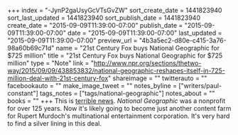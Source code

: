 +++
index = "-JynP2gaUsyGcVTsGvZW"
sort_create_date = 1441823940
sort_last_updated = 1441823940
sort_publish_date = 1441823940
create_date = "2015-09-09T11:39:00-07:00"
publish_date = "2015-09-09T11:39:00-07:00"
date = "2015-09-09T11:39:00-07:00"
last_updated = "2015-09-09T11:39:00-07:00"
preview_url = "4b3a5ec2-d80e-c415-3a76-98a60b69c71d"
name = "21st Century Fox buys National Geographic for $725 million"
title = "21st Century Fox buys National Geographic for $725 million"
type = "Note"
link = "http://www.npr.org/sections/thetwo-way/2015/09/09/438853832/national-geographic-reshapes-itself-in-725-million-deal-with-21st-century-fox"
shareimage = ""
twitterauto = ""
facebookauto = ""
make_image_tweet = ""
notes_byline = ["writers/paul-constant"]
tags_notes = ["tags/national-geographic"]
notes_about = ""
books = ""
+++
This is [terrible news](http://www.npr.org/sections/thetwo-way/2015/09/09/438853832/national-geographic-reshapes-itself-in-725-million-deal-with-21st-century-fox). *National Geographic* was a nonprofit for over 125 years. Now it's likely going to become just another content farm for Rupert Murdoch's multinational entertainment corporation. It's very hard to find a silver lining in this deal.